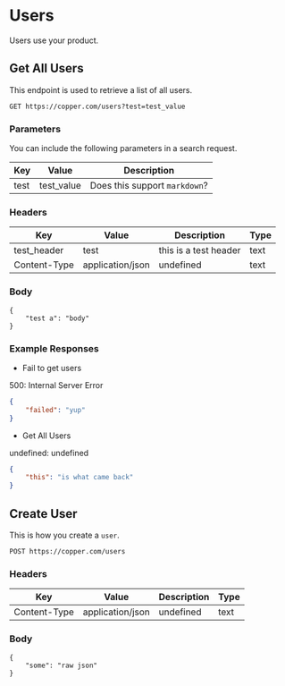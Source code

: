 # Users

Users use your product.

## Get All Users
This endpoint is used to retrieve a list of all users.

```GET https://copper.com/users?test=test_value```

### Parameters

You can include the following parameters in a search request.

Key | Value | Description
--- | --- | ---
test | test_value | Does this support `markdown`?
### Headers

Key | Value | Description | Type
--- | --- | --- | ---
test_header | test | this is a test header | text
Content-Type | application/json | undefined | text
### Body

```
{
	"test a": "body"
}
```
### Example Responses

- Fail to get users

500: Internal Server Error
```json
{
	"failed": "yup"
}
```
- Get All Users

undefined: undefined
```json
{
	"this": "is what came back"
}
```

## Create User
This is how you create a `user`.

```POST https://copper.com/users```

### Headers

Key | Value | Description | Type
--- | --- | --- | ---
Content-Type | application/json | undefined | text
### Body

```
{
	"some": "raw json"
}
```